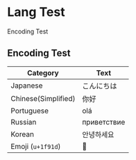 # Lang Test

Encoding Test

## Encoding Test

| Category             | Text |
| --                   | --   |
| Japanese             | こんにちは |
| Chinese(Simplified)  | 你好 |
| Portuguese           | olá  |
| Russian              | приветствие |
| Korean               | 안녕하세요 |
| Emoji (`u+1f91d`)    | 🤝 |

